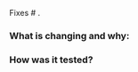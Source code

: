 Fixes # .
<!-- Please provide a link to the corresponding issue here. -->

### What is changing and why:
<!-- Added a new turbo toaster because the old one could not heat bread fast enough.-->

### How was it tested?
<!-- I tested the turbo toaster with unit, integration, and performance tests. -->

